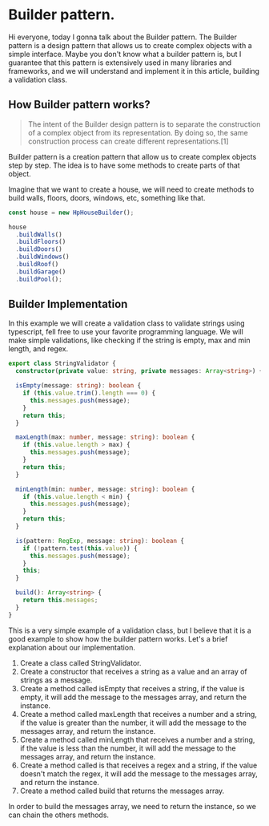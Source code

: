 # Builder pattern.

Hi everyone, today I gonna talk about the Builder pattern. The Builder pattern is a design pattern that allows us to create complex objects with a simple interface. Maybe you don't know what a builder pattern is, but I guarantee that this pattern is extensively used in many libraries and frameworks, and we will understand and implement it in this article, building a validation class.

## How Builder pattern works?

> The intent of the Builder design pattern is to separate the construction of a complex object from its representation. By doing so, the same construction process can create different representations.[1]

Builder pattern is a creation pattern that allow us to create complex objects step by step. The idea is to have some methods to create parts of that object.

Imagine that we want to create a house, we will need to create methods to build walls, floors, doors, windows, etc, something like that.

```typescript
const house = new HpHouseBuilder();

house
  .buildWalls()
  .buildFloors()
  .buildDoors()
  .buildWindows()
  .buildRoof()
  .buildGarage()
  .buildPool();
```

## Builder Implementation

In this example we will create a validation class to validate strings using typescript, fell free to use your favorite programming language. We will make simple validations, like checking if the string is empty, max and min length, and regex.

```typescript
export class StringValidator {
  constructor(private value: string, private messages: Array<string>) {}

  isEmpty(message: string): boolean {
    if (this.value.trim().length === 0) {
      this.messages.push(message);
    }
    return this;
  }

  maxLength(max: number, message: string): boolean {
    if (this.value.length > max) {
      this.messages.push(message);
    }
    return this;
  }

  minLength(min: number, message: string): boolean {
    if (this.value.length < min) {
      this.messages.push(message);
    }
    return this;
  }

  is(pattern: RegExp, message: string): boolean {
    if (!pattern.test(this.value)) {
      this.messages.push(message);
    }
    this;
  }

  build(): Array<string> {
    return this.messages;
  }
}
```

This is a very simple example of a validation class, but I believe that it is a good example to show how the builder pattern works. Let's a brief explanation about our implementation.

1.  Create a class called StringValidator.
2.  Create a constructor that receives a string as a value and an array of strings as a message.
3.  Create a method called isEmpty that receives a string, if the value is empty, it will add the message to the messages array, and return the instance.
4.  Create a method called maxLength that receives a number and a string, if the value is greater than the number, it will add the message to the messages array, and return the instance.
5.  Create a method called minLength that receives a number and a string, if the value is less than the number, it will add the message to the messages array, and return the instance.
6.  Create a method called is that receives a regex and a string, if the value doesn't match the regex, it will add the message to the messages array, and return the instance.
7.  Create a method called build that returns the messages array.

In order to build the messages array, we need to return the instance, so we can chain the others methods.
